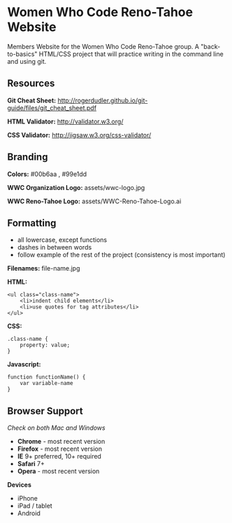 Women Who Code Reno-Tahoe Website
===================

Members Website for the Women Who Code Reno-Tahoe group. A "back-to-basics" HTML/CSS project that will practice writing in the command line and using git.

Resources
---------

**Git Cheat Sheet:** http://rogerdudler.github.io/git-guide/files/git_cheat_sheet.pdf

**HTML Validator:** http://validator.w3.org/

**CSS Validator:** http://jigsaw.w3.org/css-validator/

Branding
--------

**Colors:**
  #00b6aa , 
  #99e1dd

**WWC Organization Logo:** assets/wwc-logo.jpg

**WWC Reno-Tahoe Logo:** assets/WWC-Reno-Tahoe-Logo.ai

Formatting
----------

- all lowercase, except functions
- dashes in between words
- follow example of the rest of the project (consistency is most important)

**Filenames:** file-name.jpg

**HTML:**

	<ul class="class-name">
		<li>indent child elements</li>
		<li>use quotes for tag attributes</li>
	</ul>

**CSS:**

	.class-name {
		property: value;
	}

**Javascript:** 

	function functionName() {
		var variable-name
	}

Browser Support
---------------

*Check on both Mac and Windows*

- **Chrome** - most recent version
- **Firefox** - most recent version
- **IE** 9+ preferred, 10+ required
- **Safari** 7+
- **Opera** - most recent version

**Devices**

- iPhone
- iPad / tablet
- Android